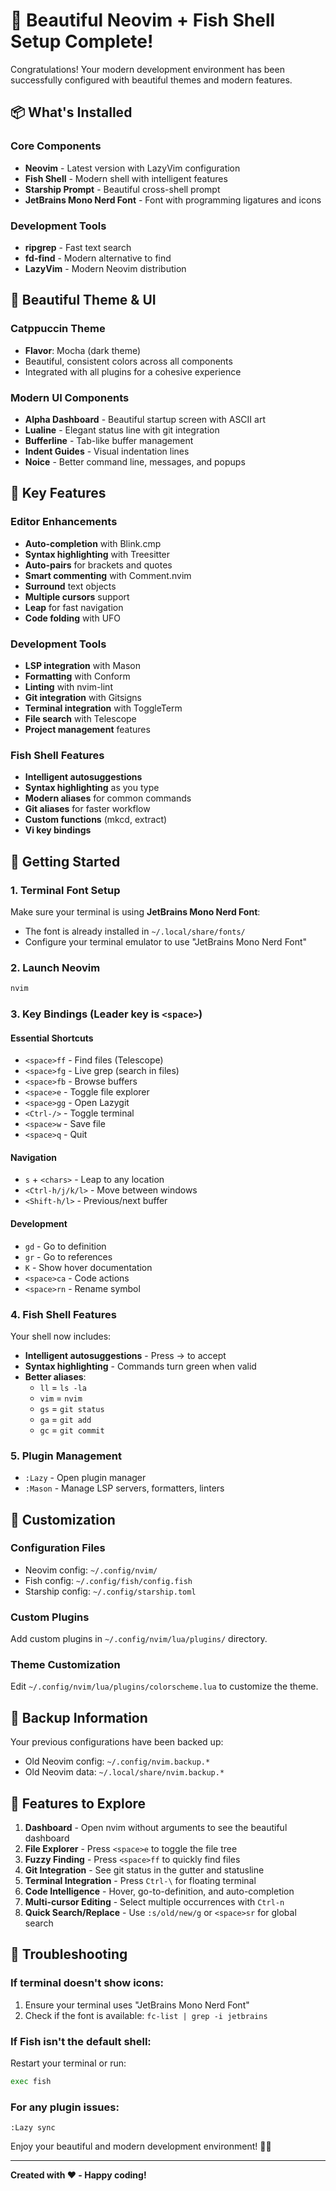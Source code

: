 # 🚀 Beautiful Neovim + Fish Shell Setup Complete!

Congratulations! Your modern development environment has been successfully configured with beautiful themes and modern features.

## 📦 What's Installed

### Core Components
- **Neovim** - Latest version with LazyVim configuration
- **Fish Shell** - Modern shell with intelligent features
- **Starship Prompt** - Beautiful cross-shell prompt
- **JetBrains Mono Nerd Font** - Font with programming ligatures and icons

### Development Tools
- **ripgrep** - Fast text search
- **fd-find** - Modern alternative to find
- **LazyVim** - Modern Neovim distribution

## 🎨 Beautiful Theme & UI

### Catppuccin Theme
- **Flavor**: Mocha (dark theme)
- Beautiful, consistent colors across all components
- Integrated with all plugins for a cohesive experience

### Modern UI Components
- **Alpha Dashboard** - Beautiful startup screen with ASCII art
- **Lualine** - Elegant status line with git integration
- **Bufferline** - Tab-like buffer management
- **Indent Guides** - Visual indentation lines
- **Noice** - Better command line, messages, and popups

## 🔧 Key Features

### Editor Enhancements
- **Auto-completion** with Blink.cmp
- **Syntax highlighting** with Treesitter
- **Auto-pairs** for brackets and quotes
- **Smart commenting** with Comment.nvim
- **Surround** text objects
- **Multiple cursors** support
- **Leap** for fast navigation
- **Code folding** with UFO

### Development Tools
- **LSP integration** with Mason
- **Formatting** with Conform
- **Linting** with nvim-lint
- **Git integration** with Gitsigns
- **Terminal integration** with ToggleTerm
- **File search** with Telescope
- **Project management** features

### Fish Shell Features
- **Intelligent autosuggestions**
- **Syntax highlighting** as you type
- **Modern aliases** for common commands
- **Git aliases** for faster workflow
- **Custom functions** (mkcd, extract)
- **Vi key bindings**

## 🚀 Getting Started

### 1. Terminal Font Setup
Make sure your terminal is using **JetBrains Mono Nerd Font**:
- The font is already installed in `~/.local/share/fonts/`
- Configure your terminal emulator to use "JetBrains Mono Nerd Font"

### 2. Launch Neovim
```bash
nvim
```

### 3. Key Bindings (Leader key is `<space>`)

#### Essential Shortcuts
- `<space>ff` - Find files (Telescope)
- `<space>fg` - Live grep (search in files)
- `<space>fb` - Browse buffers
- `<space>e` - Toggle file explorer
- `<space>gg` - Open Lazygit
- `<Ctrl-/>` - Toggle terminal
- `<space>w` - Save file
- `<space>q` - Quit

#### Navigation
- `s` + `<chars>` - Leap to any location
- `<Ctrl-h/j/k/l>` - Move between windows
- `<Shift-h/l>` - Previous/next buffer

#### Development
- `gd` - Go to definition
- `gr` - Go to references
- `K` - Show hover documentation
- `<space>ca` - Code actions
- `<space>rn` - Rename symbol

### 4. Fish Shell Features
Your shell now includes:
- **Intelligent autosuggestions** - Press → to accept
- **Syntax highlighting** - Commands turn green when valid
- **Better aliases**:
  - `ll` = `ls -la`
  - `vim` = `nvim` 
  - `gs` = `git status`
  - `ga` = `git add`
  - `gc` = `git commit`

### 5. Plugin Management
- `:Lazy` - Open plugin manager
- `:Mason` - Manage LSP servers, formatters, linters

## 🎯 Customization

### Configuration Files
- Neovim config: `~/.config/nvim/`
- Fish config: `~/.config/fish/config.fish`
- Starship config: `~/.config/starship.toml`

### Custom Plugins
Add custom plugins in `~/.config/nvim/lua/plugins/` directory.

### Theme Customization
Edit `~/.config/nvim/lua/plugins/colorscheme.lua` to customize the theme.

## 📂 Backup Information
Your previous configurations have been backed up:
- Old Neovim config: `~/.config/nvim.backup.*`
- Old Neovim data: `~/.local/share/nvim.backup.*`

## 🎉 Features to Explore

1. **Dashboard** - Open nvim without arguments to see the beautiful dashboard
2. **File Explorer** - Press `<space>e` to toggle the file tree
3. **Fuzzy Finding** - Press `<space>ff` to quickly find files
4. **Git Integration** - See git status in the gutter and statusline
5. **Terminal Integration** - Press `Ctrl-\` for floating terminal
6. **Code Intelligence** - Hover, go-to-definition, and auto-completion
7. **Multi-cursor Editing** - Select multiple occurrences with `Ctrl-n`
8. **Quick Search/Replace** - Use `:s/old/new/g` or `<space>sr` for global search

## 🔧 Troubleshooting

### If terminal doesn't show icons:
1. Ensure your terminal uses "JetBrains Mono Nerd Font"
2. Check if the font is available: `fc-list | grep -i jetbrains`

### If Fish isn't the default shell:
Restart your terminal or run:
```bash
exec fish
```

### For any plugin issues:
```
:Lazy sync
```

Enjoy your beautiful and modern development environment! 🎨✨

---

**Created with ❤️ - Happy coding!**